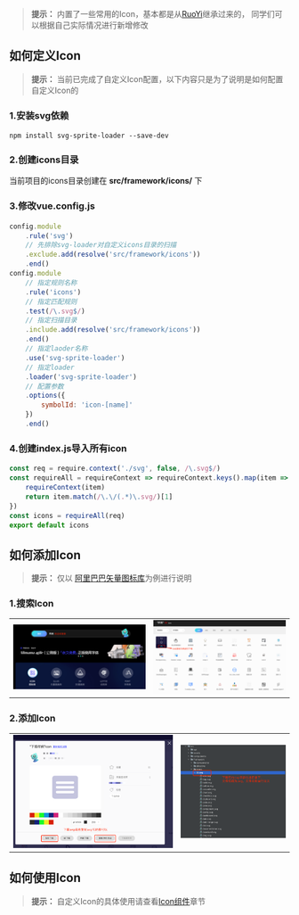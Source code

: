 > **提示：** 内置了一些常用的Icon，基本都是从[RuoYi](https://gitee.com/y_project/RuoYi-Vue/tree/master/ruoyi-ui/src/assets/icons/svg)继承过来的，
> 同学们可以根据自己实际情况进行新增修改

## 如何定义Icon

> **提示：** 当前已完成了自定义Icon配置，以下内容只是为了说明是如何配置自定义Icon的

### 1.安装svg依赖

```shell
npm install svg-sprite-loader --save-dev

```

### 2.创建icons目录

当前项目的icons目录创建在 **src/framework/icons/** 下

### 3.修改vue.config.js

```javascript
config.module
    .rule('svg')
    // 先排除svg-loader对自定义icons目录的扫描
    .exclude.add(resolve('src/framework/icons'))
    .end()
config.module
    // 指定规则名称
    .rule('icons')
    // 指定匹配规则
    .test(/\.svg$/)
    // 指定扫描目录
    .include.add(resolve('src/framework/icons'))
    .end()
    // 指定laoder名称
    .use('svg-sprite-loader')
    // 指定loader
    .loader('svg-sprite-loader')
    // 配置参数
    .options({
        symbolId: 'icon-[name]'
    })
    .end()
```

### 4.创建index.js导入所有icon

```javascript
const req = require.context('./svg', false, /\.svg$/)
const requireAll = requireContext => requireContext.keys().map(item => {
    requireContext(item)
    return item.match(/\.\/(.*)\.svg/)[1]
})
const icons = requireAll(req)
export default icons
```

## 如何添加Icon

> **提示：** 仅以 [阿里巴巴矢量图标库](https://www.iconfont.cn/)为例进行说明

###  1.搜索Icon
<table>
    <tr>
        <td>
            <img src="assets/img/web-handbook/icon-search.png">        
        </td>
        <td>
            <img src="assets/img/web-handbook/icon-show.png">        
        </td>
    </tr>
</table>

###  2.添加Icon
<table>
    <tr>
        <td>
            <img src="assets/img/web-handbook/icon-download.png">        
        </td>
        <td>
            <img src="assets/img/web-handbook/icon-add.png">        
        </td>
    </tr>
</table>

## 如何使用Icon

> **提示：** 自定义Icon的具体使用请查看[Icon组件](/docs/web-handbook/framework-components.md?id=icon组件)章节

